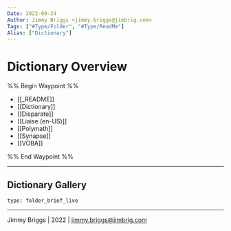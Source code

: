 ```yaml
---
Date: 2022-09-24
Author: Jimmy Briggs <jimmy.briggs@jimbrig.com>
Tags: ["#Type/Folder", "#Type/ReadMe"]
Alias: ["Dictionary"]
---
```


# Dictionary Overview

%% Begin Waypoint %%
- [[_README]]
- [[Dictionary]]
- [[Disparate]]
- [[Liaise (en-US)]]
- [[Polymath]]
- [[Synapse]]
- [[VOBA]]

%% End Waypoint %%

***

## Dictionary Gallery

 
```ccard
type: folder_brief_live
```
 

***

Jimmy Briggs | 2022 | <jimmy.briggs@jimbrig.com>



